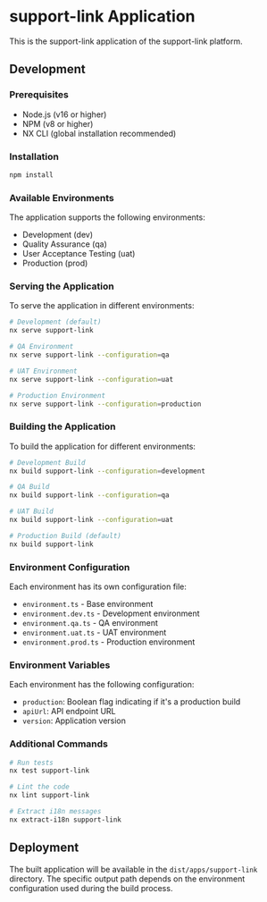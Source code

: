 # support-link Application

This is the support-link application of the support-link platform.

## Development

### Prerequisites
- Node.js (v16 or higher)
- NPM (v8 or higher)
- NX CLI (global installation recommended)

### Installation
```bash
npm install
```

### Available Environments

The application supports the following environments:
- Development (dev)
- Quality Assurance (qa)
- User Acceptance Testing (uat)
- Production (prod)

### Serving the Application

To serve the application in different environments:

```bash
# Development (default)
nx serve support-link

# QA Environment
nx serve support-link --configuration=qa

# UAT Environment
nx serve support-link --configuration=uat

# Production Environment
nx serve support-link --configuration=production
```

### Building the Application

To build the application for different environments:

```bash
# Development Build
nx build support-link --configuration=development

# QA Build
nx build support-link --configuration=qa

# UAT Build
nx build support-link --configuration=uat

# Production Build (default)
nx build support-link
```

### Environment Configuration

Each environment has its own configuration file:
- `environment.ts` - Base environment
- `environment.dev.ts` - Development environment
- `environment.qa.ts` - QA environment
- `environment.uat.ts` - UAT environment
- `environment.prod.ts` - Production environment

### Environment Variables

Each environment has the following configuration:
- `production`: Boolean flag indicating if it's a production build
- `apiUrl`: API endpoint URL
- `version`: Application version

### Additional Commands

```bash
# Run tests
nx test support-link

# Lint the code
nx lint support-link

# Extract i18n messages
nx extract-i18n support-link
```

## Deployment

The built application will be available in the `dist/apps/support-link` directory. The specific output path depends on the environment configuration used during the build process. 